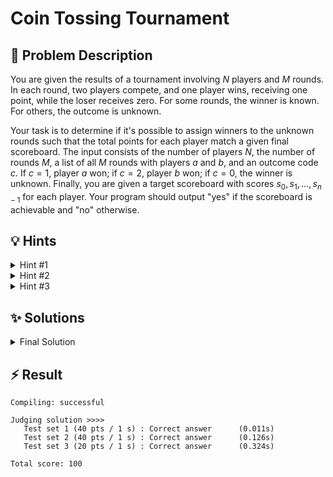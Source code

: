 # Coin Tossing Tournament

## 📝 Problem Description

You are given the results of a tournament involving $N$ players and $M$ rounds. In each round, two players compete, and one player wins, receiving one point, while the loser receives zero. For some rounds, the winner is known. For others, the outcome is unknown.

Your task is to determine if it's possible to assign winners to the unknown rounds such that the total points for each player match a given final scoreboard. The input consists of the number of players $N$, the number of rounds $M$, a list of all $M$ rounds with players $a$ and $b$, and an outcome code $c$. If $c=1$, player $a$ won; if $c=2$, player $b$ won; if $c=0$, the winner is unknown. Finally, you are given a target scoreboard with scores $s_0, s_1, \dots, s_{n-1}$ for each player. Your program should output "yes" if the scoreboard is achievable and "no" otherwise.

## 💡 Hints

<details>
<summary>Hint #1</summary>
A fundamental property of the tournament is that in every single round, exactly one point is awarded. This means that the total number of points distributed across all players must equal the total number of rounds played. Does the given scoreboard satisfy this condition? This is a necessary, but not sufficient, condition for a "yes" answer.
</details>

<details>
<summary>Hint #2</summary>
This problem can be viewed as an allocation problem. You have a set of resources (the points from each game) that need to be distributed to a set of recipients (the players). For games with a known outcome, the allocation is fixed. For games with an unknown outcome, you have a choice. How can you model this system of choices and constraints?
</details>

<details>
<summary>Hint #3</summary>
Consider modeling this problem as a flow network. A flow network is excellent for representing problems where a commodity flows from a source to a sink through a network with capacity constraints. What could represent the source of points, the players, the games, and the final destination of the points (the sink)? How would you set the capacities on the connections to model the rules of the tournament and the target scores?
</details>

## ✨ Solutions

<details>
<summary>Final Solution</summary>
This problem can be elegantly solved by modeling it as a maximum flow problem. We can construct a flow network where the "flow" represents the points awarded in the tournament. The goal is to see if we can push a total flow equal to the number of games, $M$, from a source to a sink while respecting all constraints.

### Network Construction

We build a directed graph with a source vertex `source`, a sink vertex `sink`, a set of nodes representing the games, and a set of nodes representing the players.

1.  **Nodes:**
    *   A single **source** node and a single **sink** node.
    *   $M$ nodes, one for each game played.
    *   $N$ nodes, one for each player.

2.  **Edges and Capacities:**
    *   **From Source to Games:** For each of the $M$ game nodes, we add an edge from the `source` to the game node. Each of these edges has a **capacity of 1**. This represents that each game generates exactly one point to be distributed.
    *   **From Games to Players:** The connections from game nodes to player nodes depend on the outcome of the round.
        *   If player $a$ **won** (outcome `c=1`): We add an edge from the corresponding game node to player $a$'s node with **capacity 1**. The point from this game *must* go to player $a$.
        *   If player $b$ **won** (outcome `c=2`): We add an edge from the game node to player $b$'s node with **capacity 1**. The point *must* go to player $b$.
        *   If the outcome is **unknown** (outcome `c=0`): We add two edges from the game node: one to player $a$'s node and one to player $b$'s node. Both edges have a **capacity of 1**. This models the choice: the single point (flow) from the game can be routed to *either* player $a$ or player $b$, but not both, because the incoming flow to the game node is only 1.
    *   **From Players to Sink:** For each player $i$, we add an edge from their node to the `sink` node. The capacity of this edge is set to their target score, $s_i$. This enforces the constraint that player $i$ cannot receive more points than their final score on the given scoreboard.

### Verification Logic

After constructing the network, we can determine if the scoreboard is achievable by checking two conditions:

1.  **Conservation of Points:** A basic sanity check is that the sum of all scores on the scoreboard, $\sum s_i$, must equal the total number of games, $M$. If `score_sum != M`, it's impossible to achieve the scoreboard because the total number of points awarded does not match the total points required.

2.  **Maximum Flow:** We calculate the maximum flow from the `source` to the `sink` in our constructed network.
    *   If the max flow is equal to $M$ (and also equal to `score_sum`), it means that a valid assignment of points exists. We were able to successfully route all $M$ points from the games to the players in a way that respects every player's target score. The answer is "yes".
    *   If the max flow is less than $M$, it means it's impossible to satisfy all constraints simultaneously. Even though the total points might sum up correctly, there is no way to distribute them from the specific games to the specific players to match the target scores. This indicates a bottleneck somewhere in the network, meaning the scoreboard is unachievable. The answer is "no".

In summary, the problem is solvable if and only if `score_sum == M` and `max_flow == M`.

### C++ Implementation

The following C++ code uses the Boost Graph Library to implement this max-flow solution.

```cpp
#include <iostream>
#include <vector>
#include <numeric>

#include <boost/graph/adjacency_list.hpp>
#include <boost/graph/push_relabel_max_flow.hpp>

// Define graph types for Boost Graph Library
using traits = boost::adjacency_list_traits<boost::vecS, boost::vecS, boost::directedS>;
using graph = boost::adjacency_list<boost::vecS, 
                                    boost::vecS, 
                                    boost::directedS, 
                                    boost::no_property,
                                    boost::property<boost::edge_capacity_t, long,
                                                    boost::property<boost::edge_residual_capacity_t, long,
                                                                    boost::property<boost::edge_reverse_t, traits::edge_descriptor>>>>;
using vertex_desc = traits::vertex_descriptor;
using edge_desc = traits::edge_descriptor;

// Helper class to add edges and their reverse edges for the BGL max_flow algorithm
class edge_adder {
  graph &G;

public:
  explicit edge_adder(graph &G) : G(G) {}
  
  void add_edge(int from, int to, long capacity) {
    auto c_map = boost::get(boost::edge_capacity, G);
    auto r_map = boost::get(boost::edge_reverse, G);
    const auto e = boost::add_edge(from, to, G).first;
    const auto rev_e = boost::add_edge(to, from, G).first;
    c_map[e] = capacity;
    c_map[rev_e] = 0; // Reverse edge has zero capacity
    r_map[e] = rev_e;
    r_map[rev_e] = e;
  }
};

void solve() {
  int n, m;
  std::cin >> n >> m;
  
  // Create graph with nodes for players, games, source, and sink.
  // Player nodes: 0 to n-1
  // Game nodes:   n to n+m-1
  graph G(n + m); 
  edge_adder adder(G);
  
  const vertex_desc v_source = boost::add_vertex(G);
  const vertex_desc v_sink = boost::add_vertex(G);
  
  // Add edges from source to games and from games to players
  for (int i = 0; i < m; ++i) {
    int a, b, c;
    std::cin >> a >> b >> c;
    
    // Each game provides 1 point: source -> game with capacity 1
    int game_node = n + i;
    adder.add_edge(v_source, game_node, 1);
    
    // Connect game to players based on outcome
    if (c == 1) {       // Player 'a' won
      adder.add_edge(game_node, a, 1);
    } else if (c == 2) { // Player 'b' won
      adder.add_edge(game_node, b, 1);
    } else {             // Outcome unknown, connect to both
      adder.add_edge(game_node, a, 1);
      adder.add_edge(game_node, b, 1);
    }
  }
  
  // Add edges from players to sink with capacity equal to their target score
  long score_sum = 0;
  for (int i = 0; i < n; ++i) {
    int s;
    std::cin >> s;
    score_sum += s;
    
    adder.add_edge(i, v_sink, s);
  }
  
  // Calculate max flow from source to sink
  long flow = boost::push_relabel_max_flow(G, v_source, v_sink);
  
  // Check if the scoreboard is possible
  if (score_sum == m && flow == m) {
    std::cout << "yes\n";
  } else {
    std::cout << "no\n";
  }
}

int main() {
  std::ios_base::sync_with_stdio(false);
  std::cin.tie(NULL);
  int t;
  std::cin >> t;
  while (t--) {
    solve();
  }
  return 0;
}
```
</details>

## ⚡ Result

```plaintext
Compiling: successful

Judging solution >>>>
   Test set 1 (40 pts / 1 s) : Correct answer      (0.011s)
   Test set 2 (40 pts / 1 s) : Correct answer      (0.126s)
   Test set 3 (20 pts / 1 s) : Correct answer      (0.324s)

Total score: 100
```